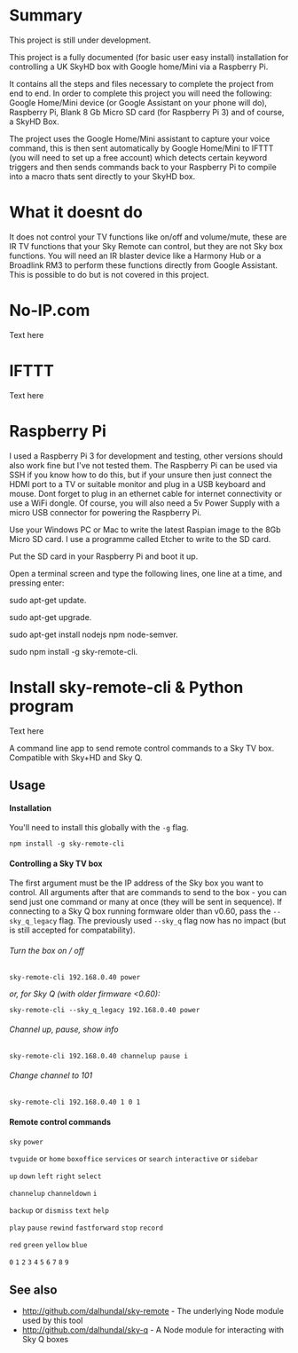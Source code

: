 # Summary

This project is still under development.

This project is a fully documented (for basic user easy install) installation for controlling a UK SkyHD box with Google home/Mini via a Raspberry Pi.  

It contains all the steps and files necessary to complete the project from end to end.  In order to complete this project you will need the following: Google Home/Mini device (or Google Assistant on your phone will do), Raspberry Pi, Blank 8 Gb Micro SD card (for Raspberry Pi 3) and of course, a SkyHD Box.

The project uses the Google Home/Mini assistant to capture your voice command, this is then sent automatically by Google Home/Mini to IFTTT (you will need to set up a free account) which detects certain keyword triggers and then sends commands back to your Raspberry Pi to compile into a macro thats sent directly to your SkyHD box.  

# What it doesnt do

It does not control your TV functions like on/off and volume/mute, these are IR TV functions that your Sky Remote can control, but they are not Sky box functions.  You will need an IR blaster device like a Harmony Hub or a Broadlink RM3 to perform these functions directly from Google Assistant.  This is possible to do but is not covered in this project.

# No-IP.com

Text here

# IFTTT

Text here

# Raspberry Pi

I used a Raspberry Pi 3 for development and testing, other versions should also work fine but I've not tested them.  The Raspberry Pi can be used via SSH if you know how to do this, but if your unsure then just connect the HDMI port to a TV or suitable monitor and plug in a USB keyboard and mouse.  Dont forget to plug in an ethernet cable for internet connectivity or use a WiFi dongle. Of course, you will also need a 5v Power Supply with a micro USB connector for powering the Raspberry Pi.

Use your Windows PC or Mac to write the latest Raspian image to the 8Gb Micro SD card.  I use a programme called Etcher to write to the SD card.

Put the SD card in your Raspberry Pi and boot it up.

Open a terminal screen and type the following lines, one line at a time, and pressing enter:

sudo apt-get update.

sudo apt-get upgrade.

sudo apt-get install nodejs npm node-semver.

sudo npm install -g sky-remote-cli.

# Install sky-remote-cli & Python program

Text here

A command line app to send remote control commands to a Sky TV box. Compatible with Sky+HD and Sky Q.

## Usage

#### Installation

You'll need to install this globally with the `-g` flag.

```
npm install -g sky-remote-cli
```

#### Controlling a Sky TV box

The first argument must be the IP address of the Sky box you want to control. All arguments after that are commands to send to the box - you can send just one command or many at once (they will be sent in sequence). If connecting to a Sky Q box running formware older than v0.60, pass the `--sky_q_legacy` flag. The previously used `--sky_q` flag now has no impact (but is still accepted for compatability).

###### Turn the box on / off
```
sky-remote-cli 192.168.0.40 power
```

*or, for Sky Q (with older firmware <0.60):*

```
sky-remote-cli --sky_q_legacy 192.168.0.40 power
```

###### Channel up, pause, show info
```
sky-remote-cli 192.168.0.40 channelup pause i
```

###### Change channel to 101
```
sky-remote-cli 192.168.0.40 1 0 1
```

#### Remote control commands

`sky` `power`

`tvguide` or `home` `boxoffice` `services` or `search` `interactive` or `sidebar`

`up` `down` `left` `right` `select`

`channelup` `channeldown` `i`

`backup` or `dismiss` `text` `help`

`play` `pause` `rewind` `fastforward` `stop` `record`

`red` `green` `yellow` `blue`

`0` `1` `2` `3` `4` `5` `6` `7` `8` `9`


## See also

- http://github.com/dalhundal/sky-remote - The underlying Node module used by this tool
- http://github.com/dalhundal/sky-q - A Node module for interacting with Sky Q boxes
